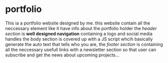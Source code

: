 # portfolio
This ia a portfolio website designed by me.
this website contain all the neccessary element like it have info about the portfolio holder
the *header section* is **well designed navigation**  containing a logo and social media handles
the body section is covered up with a JS script whcih basically generate the auto text that tells who you are,
the *footer section* is containing all the neccessary usefull links with a newsletter section so that user can subscribe and get the news about upcoming projects...
